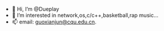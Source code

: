 - 👋 Hi, I’m @Dueplay
- 👀 I’m interested in network,os,c/c++,basketball,rap music...
- 📫 email: guoxianjun@cqu.edu.cn.

<!---
Dueplay/Dueplay is a ✨ special ✨ repository because its `README.md` (this file) appears on your GitHub profile.
You can click the Preview link to take a look at your changes.
--->
